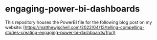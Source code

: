 # engaging-power-bi-dashboards

This repository houses the PowerBI file for the following blog post on my website:
[https://matthewjschell.com/2022/04/13/telling-compelling-stories-creating-engaging-power-bi-dashboards/](url)
